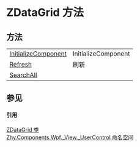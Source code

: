 # ZDataGrid 方法




## 方法
<table>
<tr>
<td><a href="863fbca4-cd52-2c84-7a35-7f7460158b5a">InitializeComponent</a></td>
<td>InitializeComponent</td></tr>
<tr>
<td><a href="79c1160d-c0b9-bf7e-8ed6-51ec9803ff28">Refresh</a></td>
<td>刷新</td></tr>
<tr>
<td><a href="7bc90253-d7dd-62ae-f284-2b894afd1744">SearchAll</a></td>
<td> </td></tr>
</table>

## 参见


#### 引用
<a href="745a7b55-dc2b-93df-b967-de6e1a075ed6">ZDataGrid 类</a>  
<a href="939d3892-9fca-bd37-7b75-4eadde1d40b0">Zhy.Components.Wpf._View._UserControl 命名空间</a>  
